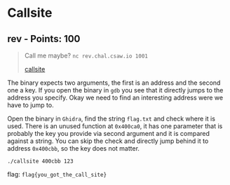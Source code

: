 # Callsite

## rev - Points: 100

> Call me maybe? `nc rev.chal.csaw.io 1001`
>
> [callsite](callsite)
>

The binary expects two arguments, the first is an address and the second one a key. If you open the binary in `gdb` you see that it directly jumps to the address you specify. Okay we need to find an interesting address were we have to jump to.

Open the binary in `Ghidra`, find the string `flag.txt` and check where it is used. There is an unused function at `0x400ca0`, it has one parameter that is probably the key you provide via second argument and it is compared against a string. You can skip the check and directly jump behind it to address `0x400cbb`, so the key does not matter.

	./callsite 400cbb 123

flag: `flag{you_got_the_call_site}`